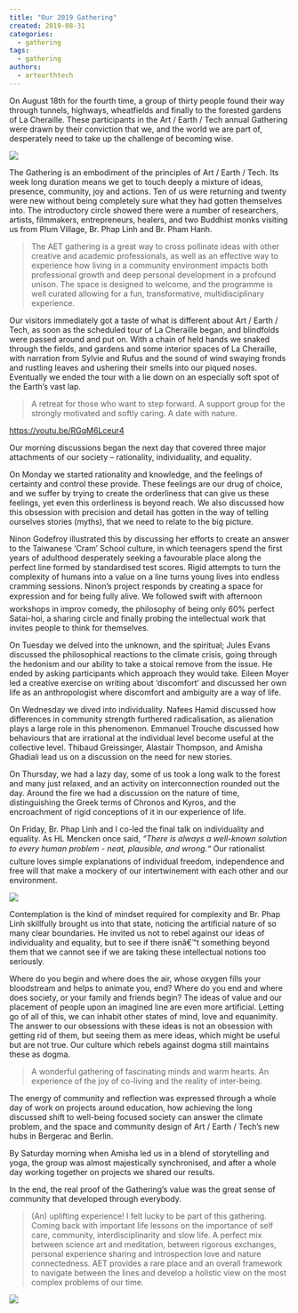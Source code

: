 ```yaml
---
title: "Our 2019 Gathering"
created: 2019-08-31
categories: 
  - gathering
tags: 
  - gathering
authors: 
  - artearthtech
---
```


On August 18th for the fourth time, a group of thirty people found their way through tunnels, highways, wheatfields and finally to the forested gardens of La Cheraille. These participants in the Art / Earth / Tech annual Gathering were drawn by their conviction that we, and the world we are part of, desperately need to take up the challenge of becoming wise.

![](/assets/images/00062-000000-12.jpeg)

The Gathering is an embodiment of the principles of Art / Earth / Tech. Its week long duration means we get to touch deeply a mixture of ideas, presence, community, joy and actions. Ten of us were returning and twenty were new without being completely sure what they had gotten themselves into. The introductory circle showed there were a number of researchers, artists, filmmakers, entrepreneurs, healers, and two Buddhist monks visiting us from Plum Village, Br. Phap Linh and Br. Pham Hanh.

> The AET gathering is a great way to cross pollinate ideas with other creative and academic professionals, as well as an effective way to experience how living in a community environment impacts both professional growth and deep personal development in a profound unison. The space is designed to welcome, and the programme is well curated allowing for a fun, transformative, multidisciplinary experience.

Our visitors immediately got a taste of what is different about Art / Earth / Tech, as soon as the scheduled tour of La Cheraille began, and blindfolds were passed around and put on. With a chain of held hands we snaked through the fields, and gardens and some interior spaces of La Cheraille, with narration from Sylvie and Rufus and the sound of wind swaying fronds and rustling leaves and ushering their smells into our piqued noses. Eventually we ended the tour with a lie down on an especially soft spot of the Earth’s vast lap.

> A retreat for those who want to step forward. A support group for the strongly motivated and softly caring. A date with nature.

https://youtu.be/RGqM6Lceur4

Our morning discussions began the next day that covered three major attachments of our society – rationality, individuality, and equality.

On Monday we started rationality and knowledge, and the feelings of certainty and control these provide. These feelings are our drug of choice, and we suffer by trying to create the orderliness that can give us these feelings, yet even this orderliness is beyond reach. We also discussed how this obsession with precision and detail has gotten in the way of telling ourselves stories (myths), that we need to relate to the big picture.

Ninon Godefroy illustrated this by discussing her efforts to create an answer to the Taiwanese ‘Cram’ School culture, in which teenagers spend the first years of adulthood desperately seeking a favourable place along the perfect line formed by standardised test scores. Rigid attempts to turn the complexity of humans into a value on a line turns young lives into endless cramming sessions. Ninon’s project responds by creating a space for expression and for being fully alive. We followed swift with afternoon workshops in improv comedy, the philosophy of being only 60% perfect Satai-hoi, a sharing circle and finally probing the intellectual work that invites people to think for themselves.

On Tuesday we delved into the unknown, and the spiritual; Jules Evans discussed the philosophical reactions to the climate crisis, going through the hedonism and our ability to take a stoical remove from the issue. He ended by asking participants which approach they would take. Eileen Moyer led a creative exercise on writing about ‘discomfort’ and discussed her own life as an anthropologist where discomfort and ambiguity are a way of life.

On Wednesday we dived into individuality. Nafees Hamid discussed how differences in community strength furthered radicalisation, as alienation plays a large role in this phenomenon. Emmanuel Trouche discussed how behaviours that are irrational at the individual level become useful at the collective level. Thibaud Greissinger, Alastair Thompson, and Amisha Ghadiali lead us on a discussion on the need for new stories.

On Thursday, we had a lazy day, some of us took a long walk to the forest and many just relaxed, and an activity on interconnection rounded out the day. Around the fire we had a discussion on the nature of time, distinguishing the Greek terms of Chronos and Kyros, and the encroachment of rigid conceptions of it in our experience of life.

On Friday, Br. Phap Linh and I co-led the final talk on individuality and equality. As HL Mencken once said, _“There is always a well-known solution to every human problem - neat, plausible, and wrong.“_ Our rationalist culture loves simple explanations of individual freedom, independence and free will that make a mockery of our intertwinement with each other and our environment.

![](/assets/images/whatsapp-image-2019-08-21-at-22.16.26-1.jpeg)

Contemplation is the kind of mindset required for complexity and Br. Phap Linh skillfully brought us into that state, noticing the artificial nature of so many clear boundaries. He invited us not to rebel against our ideas of individuality and equality, but to see if there isnâ€™t something beyond them that we cannot see if we are taking these intellectual notions too seriously.

Where do you begin and where does the air, whose oxygen fills your bloodstream and helps to animate you, end? Where do you end and where does society, or your family and friends begin? The ideas of value and our placement of people upon an imagined line are even more artificial. Letting go of all of this, we can inhabit other states of mind, love and equanimity. The answer to our obsessions with these ideas is not an obsession with getting rid of them, but seeing them as mere ideas, which might be useful but are not true. Our culture which rebels against dogma still maintains these as dogma.

> A wonderful gathering of fascinating minds and warm hearts. An experience of the joy of co-living and the reality of inter-being.

The energy of community and reflection was expressed through a whole day of work on projects around education, how achieving the long discussed shift to well-being focused society can answer the climate problem, and the space and community design of Art / Earth / Tech’s new hubs in Bergerac and Berlin.

By Saturday morning when Amisha led us in a blend of storytelling and yoga, the group was almost majestically synchronised, and after a whole day working together on projects we shared our results.

In the end, the real proof of the Gathering’s value was the great sense of community that developed through everybody.

> (An) uplifting experience! I felt lucky to be part of this gathering. Coming back with important life lessons on the importance of self care, community, interdisciplinarity and slow life. A perfect mix between science art and meditation, between rigorous exchanges, personal experience sharing and introspection love and nature connectedness. AET provides a rare place and an overall framework to navigate between the lines and develop a holistic view on the most complex problems of our time.

![](/assets/images/whatsapp-image-2019-08-21-at-22.16.18.jpeg)
